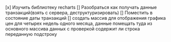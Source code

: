 [x] Изучить библиотеку recharts
[] Разобраться как получать данные транзакций(взять с сервера, деструктуризировать)
[] Поместить в состояние даты транзакций
[] создать массив для отображения графика цен для четырех недель одного месяца, данные помещать туда из основного массива данных с проверкой содержит ли строка переданную подстроку
